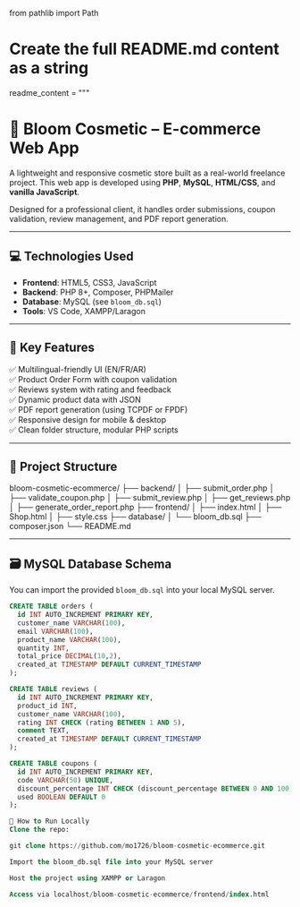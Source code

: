 from pathlib import Path

# Create the full README.md content as a string
readme_content = """
# 🌸 Bloom Cosmetic – E-commerce Web App

A lightweight and responsive cosmetic store built as a real-world freelance project. This web app is developed using **PHP**, **MySQL**, **HTML/CSS**, and **vanilla JavaScript**.

Designed for a professional client, it handles order submissions, coupon validation, review management, and PDF report generation.

---

## 💻 Technologies Used

- **Frontend**: HTML5, CSS3, JavaScript
- **Backend**: PHP 8+, Composer, PHPMailer
- **Database**: MySQL (see `bloom_db.sql`)
- **Tools**: VS Code, XAMPP/Laragon

---

## 🧩 Key Features

✅ Multilingual-friendly UI (EN/FR/AR)  
✅ Product Order Form with coupon validation  
✅ Reviews system with rating and feedback  
✅ Dynamic product data with JSON  
✅ PDF report generation (using TCPDF or FPDF)  
✅ Responsive design for mobile & desktop  
✅ Clean folder structure, modular PHP scripts

---

## 📁 Project Structure

bloom-cosmetic-ecommerce/
├── backend/
│ ├── submit_order.php
│ ├── validate_coupon.php
│ ├── submit_review.php
│ ├── get_reviews.php
│ ├── generate_order_report.php
├── frontend/
│ ├── index.html
│ ├── Shop.html
│ ├── style.css
├── database/
│ └── bloom_db.sql
├── composer.json
└── README.md



---

## 🗃️ MySQL Database Schema

You can import the provided `bloom_db.sql` into your local MySQL server.

```sql
CREATE TABLE orders (
  id INT AUTO_INCREMENT PRIMARY KEY,
  customer_name VARCHAR(100),
  email VARCHAR(100),
  product_name VARCHAR(100),
  quantity INT,
  total_price DECIMAL(10,2),
  created_at TIMESTAMP DEFAULT CURRENT_TIMESTAMP
);

CREATE TABLE reviews (
  id INT AUTO_INCREMENT PRIMARY KEY,
  product_id INT,
  customer_name VARCHAR(100),
  rating INT CHECK (rating BETWEEN 1 AND 5),
  comment TEXT,
  created_at TIMESTAMP DEFAULT CURRENT_TIMESTAMP
);

CREATE TABLE coupons (
  id INT AUTO_INCREMENT PRIMARY KEY,
  code VARCHAR(50) UNIQUE,
  discount_percentage INT CHECK (discount_percentage BETWEEN 0 AND 100),
  used BOOLEAN DEFAULT 0
);

🧪 How to Run Locally
Clone the repo:

git clone https://github.com/mo1726/bloom-cosmetic-ecommerce.git

Import the bloom_db.sql file into your MySQL server

Host the project using XAMPP or Laragon

Access via localhost/bloom-cosmetic-ecommerce/frontend/index.html
